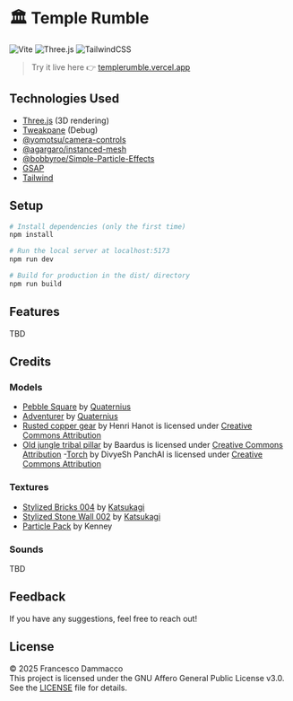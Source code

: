 # 🏛️ Temple Rumble

![Vite](https://img.shields.io/badge/Vite-B73BFE?style=for-the-badge&logo=vite&logoColor=FFD62E)
![Three.js	](https://img.shields.io/badge/ThreeJs-black?style=for-the-badge&logo=three.js&logoColor=white)
![TailwindCSS](https://img.shields.io/badge/Tailwind_CSS-38B2AC?style=for-the-badge&logo=tailwind-css&logoColor=white)

> Try it live here 👉 [templerumble.vercel.app](https://templerumble.vercel.app)

## Technologies Used

- [Three.js](https://threejs.org/) (3D rendering)
- [Tweakpane](https://tweakpane.github.io/docs/) (Debug)
- [@yomotsu/camera-controls](https://github.com/yomotsu/camera-controls)
- [@agargaro/instanced-mesh](https://github.com/agargaro/instanced-mesh)
- [@bobbyroe/Simple-Particle-Effects](https://github.com/bobbyroe/Simple-Particle-Effects/tree/main)
- [GSAP](https://gsap.com/)
- [Tailwind](https://tailwindcss.com/)

## Setup

```bash
# Install dependencies (only the first time)
npm install

# Run the local server at localhost:5173
npm run dev

# Build for production in the dist/ directory
npm run build
```

## Features

TBD

## Credits

### Models

- [Pebble Square](https://poly.pizza/m/6juX57sLHe) by [Quaternius](https://poly.pizza/u/Quaternius)
- [Adventurer](https://poly.pizza/m/5EGWBMpuXq) by [Quaternius](https://poly.pizza/u/Quaternius)
- [Rusted copper gear](https://skfb.ly/6VUqG) by Henri Hanot is licensed under [Creative Commons Attribution](http://creativecommons.org/licenses/by/4.0/)
- [Old jungle tribal pillar](https://skfb.ly/6vCrv) by Baardus is licensed under [Creative Commons Attribution](http://creativecommons.org/licenses/by/4.0/) -[Torch](https://skfb.ly/6SZXN) by DivyeSh PanchAl is licensed under [Creative Commons Attribution](http://creativecommons.org/licenses/by/4.0/)

### Textures

- [Stylized Bricks 004](https://3dtextures.me/2024/05/31/stylized-bricks-004/) by [Katsukagi](https://3dtextures.me/author/gendosplace/)
- [Stylized Stone Wall 002](https://3dtextures.me/2024/06/18/stylized-stone-wall-002/) by [Katsukagi](https://3dtextures.me/author/gendosplace/)
- [Particle Pack](https://www.kenney.nl/assets/particle-pack) by Kenney

### Sounds

TBD

## Feedback

If you have any suggestions, feel free to reach out!

## License

© 2025 Francesco Dammacco  
This project is licensed under the GNU Affero General Public License v3.0.  
See the [LICENSE](./LICENSE) file for details.
